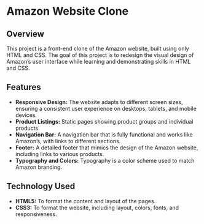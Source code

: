 # Amazon Website Clone

## Overview
This project is a front-end clone of the Amazon website, built using only HTML and CSS. The goal of this project is to redesign the visual design of Amazon’s user interface while learning and demonstrating skills in HTML and CSS.

## Features
- **Responsive Design:** The website adapts to different screen sizes, ensuring a consistent user experience on desktops, tablets, and mobile devices.
- **Product Listings:** Static pages showing product groups and individual products.
- **Navigation Bar:** A navigation bar that is fully functional and works like Amazon’s, with links to different sections.
- **Footer:** A detailed footer that mimics the design of the Amazon website, including links to various products.
- **Typography and Colors:** Typography is a color scheme used to match Amazon branding.

## Technology Used
- **HTML5:** To format the content and layout of the pages.
- **CSS3:** To format the website, including layout, colors, fonts, and responsiveness.
